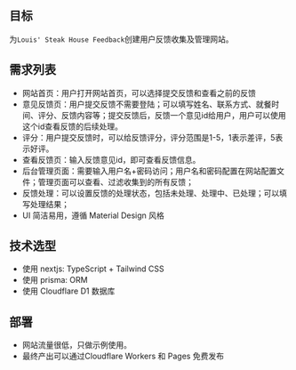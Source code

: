 ## 目标

为`Louis' Steak House Feedback`创建用户反馈收集及管理网站。

## 需求列表

* 网站首页：用户打开网站首页，可以选择提交反馈和查看之前的反馈
* 意见反馈页：用户提交反馈不需要登陆；可以填写姓名、联系方式、就餐时间、评分、反馈内容等；提交反馈后，反馈一个意见id给用户，用户可以使用这个id查看反馈的后续处理。
* 评分：用户提交反馈时，可以给反馈评分，评分范围是1-5，1表示差评，5表示好评。
* 查看反馈页：输入反馈意见id，即可查看反馈信息。
* 后台管理页面：需要输入用户名+密码访问；用户名和密码配置在网站配置文件；管理页面可以查看、过滤收集到的所有反馈；
* 反馈处理：可以设置反馈的处理状态，包括未处理、处理中、已处理；可以填写处理结果；
* UI 简洁易用，遵循 Material Design 风格


## 技术选型

* 使用 nextjs: TypeScript + Tailwind CSS
* 使用 prisma: ORM
* 使用 Cloudflare D1 数据库

## 部署

* 网站流量很低，只做示例使用。
* 最终产出可以通过Cloudflare Workers 和 Pages 免费发布
